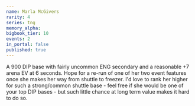```yaml
---
name: Marla McGivers
rarity: 4
series: tng
memory_alpha:
bigbook_tier: 10
events: 2
in_portal: false
published: true
---
```


A 900 DIP base with fairly uncommon ENG secondary and a reasonable +7 arena EV at 6 seconds. Hope for a re-run of one of her two event features once she makes her way from shuttle to freezer. I'd love to rank her higher for such a strong/common shuttle base - feel free if she would be one of your top DIP bases - but such little chance at long term value makes it hard to do so.
